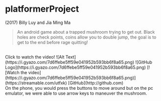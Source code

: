 # platformerProject

(2017) Billy Luy and Jia Ming Ma

> An android game about a trapped mushroom trying to get out. 
> Black holes are check points, coins allow you to double jump, the goal is to get to the end before rage quitting!
</br>
Click to watch the video!
![Alt Text](https://i.gyazo.com/7d6ffebe5ff59e041952b593bb6f8a65.png)
![GitHub Logo](https://i.gyazo.com/7d6ffebe5ff59e041952b593bb6f8a65.png)
[![Watch the video](https://i.gyazo.com/7d6ffebe5ff59e041952b593bb6f8a65.png)](https://streamable.com/utfxk)
[GitHub](http://github.com)
</br>
On the phone, you would press the buttons to move around but on the pc emulator, we were able to use arrow keys to maneuver the mushroom.
